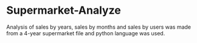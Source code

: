 # Supermarket-Analyze
Analysis of sales by years, sales by months and sales by users was made from a 4-year supermarket file and python language was used.
